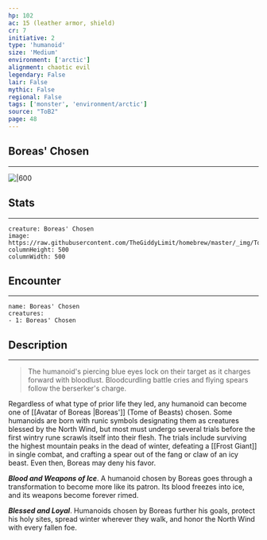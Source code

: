 ```yaml
---
hp: 102
ac: 15 (leather armor, shield)
cr: 7
initiative: 2
type: 'humanoid'    
size: 'Medium'
environment: ['arctic']
alignment: chaotic evil
legendary: False
lair: False
mythic: False
regional: False
tags: ['monster', 'environment/arctic']
source: "ToB2"
page: 48
---
```


## Boreas' Chosen
---

![|600](https://raw.githubusercontent.com/TheGiddyLimit/homebrew/master/_img/ToB2/creature/Boreas'%20Chosen.webp)

## Stats
---

```statblock
creature: Boreas' Chosen
image: https://raw.githubusercontent.com/TheGiddyLimit/homebrew/master/_img/ToB2/creature/token/Boreas'%20Chosen%20%28Token%29.png
columnHeight: 500
columnWidth: 500
```

## Encounter
---

```encounter-table
name: Boreas' Chosen
creatures:
- 1: Boreas' Chosen
```

## Description
---
>The humanoid's piercing blue eyes lock on their target as it charges forward with bloodlust. Bloodcurdling battle cries and flying spears follow the berserker's charge.

Regardless of what type of prior life they led, any humanoid can become one of [[Avatar of Boreas \|Boreas']] (Tome of Beasts) chosen. Some humanoids are born with runic symbols designating them as creatures blessed by the North Wind, but most must undergo several trials before the first wintry rune scrawls itself into their flesh. The trials include surviving the highest mountain peaks in the dead of winter, defeating a [[Frost Giant]] in single combat, and crafting a spear out of the fang or claw of an icy beast. Even then, Boreas may deny his favor.

**_Blood and Weapons of Ice_**. A humanoid chosen by Boreas goes through a transformation to become more like its patron. Its blood freezes into ice, and its weapons become forever rimed.

**_Blessed and Loyal_**. Humanoids chosen by Boreas further his goals, protect his holy sites, spread winter wherever they walk, and honor the North Wind with every fallen foe.





